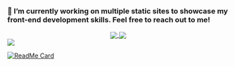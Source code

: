 ### 🔭 I’m currently working on multiple static sites to showcase my front-end development skills. Feel free to reach out to me!
<div align="center">
<a href="https://github.com/MantiMantilla/MantiMantilla.github.io">
  <img align="center" src="https://github-readme-stats.vercel.app/api/pin/?username=MantiMantilla&repo=MantiMantilla.github.io&theme=radical" />
</a>
<a href="https://github.com/MantiMantilla/MantiMantilla.github.io">
  <img align="center" src="https://github-readme-stats.vercel.app/api/top-langs/?username=MantiMantilla&layout=compact&theme=radical" />
</a>
</div>

<a href="https://github.com/copa-uniandes/optimizacion" align="center">
  <img align="center" src="//github-readme-stats.vercel.app/api/pin/?username=copa-uniandes&repo=optimizacion&theme=radical" />
</a>

[![ReadMe Card](https://github-readme-stats.vercel.app/api/pin/?username=copa-uniandes&repo=optimizacion&theme=radical)]("https://github.com/copa-uniandes/optimizacion")
<!--
**MantiMantilla/MantiMantilla** is a ✨ _special_ ✨ repository because its `README.md` (this file) appears on your GitHub profile.

Here are some ideas to get you started:

- 🔭 I’m currently working on ...
- 🌱 I’m currently learning ...
- 👯 I’m looking to collaborate on ...
- 🤔 I’m looking for help with ...
- 💬 Ask me about ...
- 📫 How to reach me: ...
- 😄 Pronouns: ...
- ⚡ Fun fact: ...
-->
